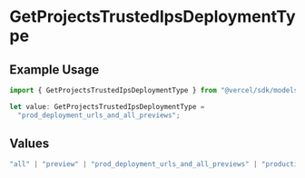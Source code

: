 # GetProjectsTrustedIpsDeploymentType

## Example Usage

```typescript
import { GetProjectsTrustedIpsDeploymentType } from "@vercel/sdk/models/operations/getprojects.js";

let value: GetProjectsTrustedIpsDeploymentType =
  "prod_deployment_urls_and_all_previews";
```

## Values

```typescript
"all" | "preview" | "prod_deployment_urls_and_all_previews" | "production"
```